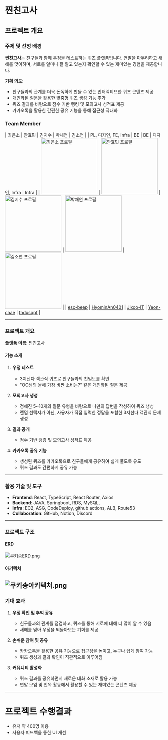 # 찐친고사

## 프로젝트 개요

### 주제 및 선정 배경

**찐친고사**는 친구들과 함께 우정을 테스트하는 퀴즈 플랫폼입니다. 연말을 마무리하고 새해를 맞이하며, 서로를 얼마나 잘 알고 있는지 확인할 수 있는 재미있는 경험을 제공합니다.

**기획 의도**:
- 친구들과의 관계를 더욱 돈독하게 만들 수 있는 인터랙티브한 퀴즈 콘텐츠 제공
- 개인화된 질문을 활용한 맞춤형 퀴즈 생성 기능 추가
- 퀴즈 결과를 바탕으로 점수 기반 랭킹 및 모의고사 성적표 제공
- 카카오톡을 활용한 간편한 공유 기능을 통해 접근성 극대화

### Team Member

| 최은소 | 안효민 | 김지수 | 박채연 | 김소연 |
| PL, 디자인, FE, Infra | BE | BE | 디자인, Infra | Infra |
| <img src="https://avatars.githubusercontent.com/u/93801149?v=4" alt="최은소 프로필" width="180" height="180"> | <img src="https://avatars.githubusercontent.com/u/98948416?v=4" alt="안효민 프로필" width="180" height="180"> | <img src="https://avatars.githubusercontent.com/u/86948824?v=4" alt="김지수 프로필" width="180" height="180"> | <img src="https://avatars.githubusercontent.com/u/61193581?v=4" alt="박채연 프로필" width="180" height="180"> | <img src="https://avatars.githubusercontent.com/u/61140818?v=4" alt="김소연 프로필" width="180" height="180"> |
| [esc-beep](https://github.com/esc-beep) | [HyominAn0401](https://github.com/HyominAn0401) | [Jixoo-IT](https://github.com/Jixoo-IT) | [Yeon-chae](https://github.com/Yeon-chae) | [thdusqpf](https://github.com/thdusqpf) |

---

### 프로젝트 개요

**플랫폼 이름**: 찐친고사

#### 기능 소개

1. **우정 테스트**
   - 3지선다 객관식 퀴즈로 친구들과의 친밀도를 확인
   - "OO님의 올해 가장 비싼 소비는?" 같은 개인화된 질문 제공

2. **모의고사 생성**
   - 정해진 5~10개의 질문 유형을 바탕으로 나만의 답변을 작성하여 퀴즈 생성
   - 랜덤 선택지가 아닌, 사용자가 직접 입력한 정답을 포함한 3지선다 객관식 문제 생성

3. **결과 공개**
   - 점수 기반 랭킹 및 모의고사 성적표 제공

4. **카카오톡 공유 기능**
   - 생성된 퀴즈를 카카오톡으로 친구들에게 공유하여 쉽게 풀도록 유도
   - 퀴즈 결과도 간편하게 공유 가능

---

### 활용 기술 및 도구

- **Frontend**: React, TypeScript, React Router, Axios
- **Backend**: JAVA, Springboot, RDS, MySQL, 
- **Infra**: EC2, ASG, CodeDeploy, github actions, ALB, Route53
- **Collaboration**: GitHub, Notion, Discord

---

### 프로젝트 구조

#### ERD

![쿠키송ERD.png]()

#### 아키텍처

![쿠키송아키텍처.png](https://prod-files-secure.s3.us-west-2.amazonaws.com/b782f691-dec6-485a-a6a8-2827dfef2dd5/56e8b086-3d39-498d-beff-c74b108f16c8/%E1%84%8F%E1%85%AE%E1%84%8F%E1%85%B5%E1%84%89%E1%85%A9%E1%86%BC%E1%84%8B%E1%85%A1%E1%84%8F%E1%85%B5%E1%84%90%E1%85%A6%E1%86%A8%E1%84%8E%E1%85%A5.png)
---

### 기대 효과

1. **우정 확인 및 추억 공유**
   - 친구들과의 관계를 점검하고, 퀴즈를 통해 서로에 대해 더 많이 알 수 있음
   - 새해를 맞아 우정을 되돌아보는 기회를 제공

2. **손쉬운 참여 및 공유**
   - 카카오톡을 활용한 공유 기능으로 접근성을 높이고, 누구나 쉽게 참여 가능
   - 퀴즈 생성과 결과 확인이 직관적으로 이루어짐

3. **커뮤니티 활성화**
   - 퀴즈 결과를 공유하면서 새로운 대화 소재로 활용 가능
   - 연말 모임 및 친목 활동에서 활용할 수 있는 재미있는 콘텐츠 제공

---

# 프로젝트 수행결과
- 유저 약 400명 이용
- 사용자 피드백을 통한 UI 개선

